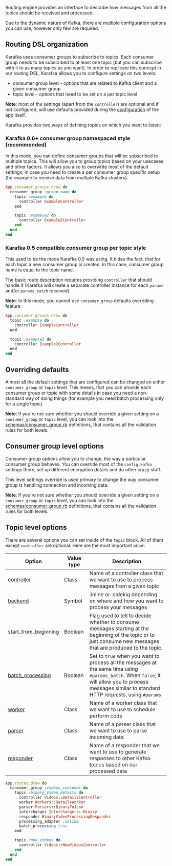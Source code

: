 Routing engine provides an interface to describe how messages from all the topics should be received and processed.

Due to the dynamic nature of Kafka, there are multiple configuration options you can use, however only few are required.

## Routing DSL organization

Karafka uses consumer groups to subscribe to topics. Each consumer group needs to be subscribed to at least one topic (but you can subscribe with it to as many topics as you want). In order to replicate this concept in our routing DSL, Karafka allows you to configure settings on two levels:

* consumer group level - options that are related to Kafka client and a given consumer group
* topic level - options that need to be set on a per topic level

**Note**: most of the settings (apart from the ```controller```) are optional and if not configured, will use defaults provided during the [configuration](https://github.com/karafka/karafka/wiki/Configuration) of the app itself.

Karafka provides two ways of defining topics on which you want to listen:

### Karafka 0.6+ consumer group namespaced style (recommended)

In this mode, you can define consumer groups that will be subscribed to multiple topics. This will allow you to group topics based on your usecases and other factors. It allows you also to overwrite most of the default settings, in case you need to create a per consumer group specific setup (for example to receive data from multiple Kafka clusters).

```ruby
App.consumer_groups.draw do
  consumer_group :group_name do
    topic :example do
      controller ExampleController
    end

    topic :example2 do
      controller Example2Controller
    end
  end
end
```

### Karafka 0.5 compatible consumer group per topic style

This used to be the mode Karafka 0.5 was using. It hides the fact, that for each topic a new consumer group is created. In this case, consumer group name is equal to the topic name.

The basic route description requires providing ```controller``` that should handle it (Karafka will create a separate controller instance for each ```params``` and/or ```params_batch``` received).

**Note**: In this mode, you cannot use ```consumer_group``` defaults overriding feature.

```ruby
App.consumer_groups.draw do
  topic :example do
    controller ExampleController
  end

  topic :example2 do
    controller Example2Controller
  end
end
```

## Overriding defaults

Almost all the default settings that are configured can be changed on either ```consumer_group``` or ```topic``` level. This means, that you can provide each consumer group or topic with some details in case you need a non-standard way of doing things (for example you need batch processing only for a single topic).

**Note**: If you're not sure whether you should override a given setting on a ```consumer_group``` or ```topic``` level, you can look into the [schemas/consumer_group.rb](https://github.com/karafka/karafka/blob/master/lib/karafka/schemas/consumer_group.rb) definitions, that contains all the validation rules for both levels.

## Consumer group level options

Consumer group options allow you to change, the way a particular consumer group behaves. You can override most of the ```config.kafka``` settings there, set up different encryption details and do other crazy stuff.

This level settings override is used primary to change the way consumer group is handling connection and incoming data.

**Note**: If you're not sure whether you should override a given setting on a ```consumer_group``` or ```topic``` level, you can look into the [schemas/consumer_group.rb](https://github.com/karafka/karafka/blob/master/lib/karafka/schemas/consumer_group.rb) definitions, that contains all the validation rules for both levels.

## Topic level options

There are several options you can set inside of the ```topic``` block. All of them except ```controller``` are optional. Here are the most important once:

| Option               | Value type   | Description                                                                                                       |
|----------------------|--------------|-------------------------------------------------------------------------------------------------------------------|
| [controller](https://github.com/karafka/karafka/wiki/Controllers)    | Class      | Name of a controller class that we want to use to process messages from a given topic |
| [backend](https://github.com/karafka/karafka/wiki/Processing-messages#backends)    | Symbol      | :inline or :sidekiq depending on where and how you want to process your messages |
| start_from_beginning | Boolean      | Flag used to tell to decide whether to consume messages starting at the beginning of the topic or to just consume new messages that are produced to the topic. |
| [batch_processing](https://github.com/karafka/karafka/wiki/Processing-messages)     | Boolean      | Set to ```true``` when you want to process all the messages at the same time using ```#params_batch```. When ```false```, it will allow you to process messages similar to standard HTTP requests, using ```#params``` |
| [worker](https://github.com/karafka/karafka/wiki/Workers)               | Class        | Name of a worker class that we want to use to schedule perform code                                               |
| [parser](https://github.com/karafka/karafka/wiki/Parsers)               | Class        | Name of a parser class that we want to use to parse incoming data                                                 |
| [responder](https://github.com/karafka/karafka/wiki/Responders)            | Class        | Name of a responder that we want to use to generate responses to other Kafka topics based on our processed data   |


```ruby
App.routes.draw do
  consumer_group :videos_consumer do
    topic :binary_video_details do
      controller Videos::DetailsController
      worker Workers::DetailsWorker
      parser Parsers::BinaryToJson
      interchanger Interchangers::Binary
      responder BinaryVideoProcessingResponder
      processing_adapter :inline
      batch_processing true
    end

    topic :new_videos do
      controller Videos::NewVideosController
    end
  end
end
```